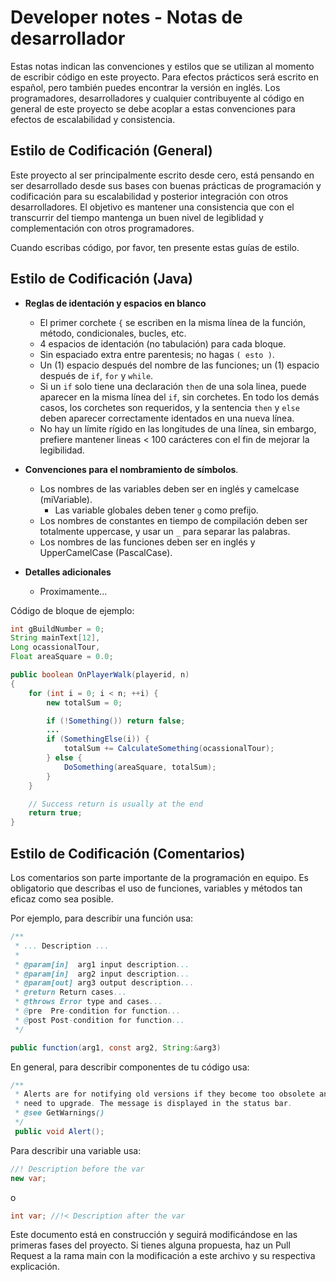# Developer notes - Notas de desarrollador
Estas notas indican las convenciones y estilos que se utilizan al momento de escribir código en este proyecto. Para efectos prácticos será escrito en español, pero también puedes encontrar la versión en inglés. Los programadores, desarrolladores y cualquier contribuyente al código en general de este proyecto se debe acoplar a estas convenciones para efectos de escalabilidad y consistencia.

## Estilo de Codificación (General)
Este proyecto al ser principalmente escrito desde cero, está pensando en ser desarrollado desde sus bases con buenas prácticas de programación y codificación para su escalabilidad y posterior integración con otros desarrolladores. El objetivo es mantener una consistencia que con el transcurrir del tiempo mantenga un buen nivel de legiblidad y complementación con otros programadores.

Cuando escribas código, por favor, ten presente estas guías de estilo.

## Estilo de Codificación (Java)
- **Reglas de identación y espacios en blanco**
 
    - El primer corchete `{` se escriben en la misma línea de la función, método, condicionales, bucles, etc.
    - 4 espacios de identación (no tabulación) para cada bloque.
    - Sin espaciado extra entre parentesis; no hagas `( esto )`.
    - Un (1) espacio después del nombre de las funciones; un (1) espacio después de `if`, `for` y `while`.
    - Si un `if` solo tiene una declaración `then` de una sola linea, puede aparecer en la misma línea del `if`, sin corchetes. En todo los demás casos, los corchetes son requeridos, y la sentencia `then` y `else` deben aparecer correctamente identados en una nueva línea.
    - No hay un límite rígido en las longitudes de una línea, sin embargo, prefiere mantener lineas < 100 carácteres con el fin de mejorar la legibilidad.

- **Convenciones para el nombramiento de símbolos**.

    - Los nombres de las variables deben ser en inglés y camelcase (miVariable).
        - Las variable globales deben tener `g` como prefijo.
    - Los nombres de constantes en tiempo de compilación deben ser totalmente uppercase, y usar un `_` para separar las palabras.
    - Los nombres de las funciones deben ser en inglés y UpperCamelCase (PascalCase).

- **Detalles adicionales**

    - Proximamente...

Código de bloque de ejemplo:

```java
int gBuildNumber = 0;
String mainText[12],
Long ocassionalTour,
Float areaSquare = 0.0;

public boolean OnPlayerWalk(playerid, n)
{
    for (int i = 0; i < n; ++i) {
        new totalSum = 0;

        if (!Something()) return false;
        ...
        if (SomethingElse(i)) {
            totalSum += CalculateSomething(ocassionalTour);
        } else {
            DoSomething(areaSquare, totalSum);
        }
    }

    // Success return is usually at the end
    return true;    
}
```

## Estilo de Codificación (Comentarios)
Los comentarios son parte importante de la programación en equipo. Es obligatorio que describas el uso de funciones, variables y métodos tan eficaz como sea posible.

Por ejemplo, para describir una función usa:

```java
/**
 * ... Description ...
 *
 * @param[in]  arg1 input description...
 * @param[in]  arg2 input description...
 * @param[out] arg3 output description...
 * @return Return cases...
 * @throws Error type and cases...
 * @pre  Pre-condition for function...
 * @post Post-condition for function...
 */

public function(arg1, const arg2, String:&arg3)
```

En general, para describir componentes de tu código usa:

```java
/**
 * Alerts are for notifying old versions if they become too obsolete and
 * need to upgrade. The message is displayed in the status bar.
 * @see GetWarnings()
 */
 public void Alert();
```

Para describir una variable usa:

```java
//! Description before the var
new var;
```
o
```java
int var; //!< Description after the var
```

Este documento está en construcción y seguirá modificándose en las primeras fases del proyecto. Si tienes alguna propuesta, haz un Pull Request a la rama main con la modificación a este archivo y su respectiva explicación.
